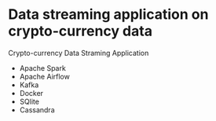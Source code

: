 # Data streaming application on crypto-currency data
 Crypto-currency Data Straming Application
- Apache Spark
- Apache Airflow
- Kafka
- Docker
- SQlite
- Cassandra
